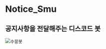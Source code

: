 # Notice_Smu

공지사항을 전달해주는 디스코드 봇
---
![수뭉봇](https://user-images.githubusercontent.com/66160055/170988515-c6c2a51a-d5af-4846-9f7b-72399ddbb4e8.png)
